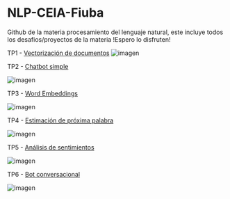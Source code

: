 # NLP-CEIA-Fiuba

Github de la materia procesamiento del lenguaje natural, este incluye todos los desafios/proyectos de la materia !Espero lo disfruten!

TP1 - [Vectorización de documentos](https://github.com/Paolino1994/NLP-CEIA-Fiuba/blob/main/TP1/1a_word2vec.ipynb)
![imagen](https://user-images.githubusercontent.com/18444704/207734390-e1ed04b7-caf3-43c8-a30d-83b892625549.png)

TP2 - [Chatbot simple](https://github.com/Paolino1994/NLP-CEIA-Fiuba/blob/main/TP2/Bot_Spacy_Centro_medico_MEDICON.ipynb)

![imagen](https://user-images.githubusercontent.com/18444704/207735575-0564c9be-c9bb-4863-9437-5a89ae0f557e.png)


TP3 - [Word Embeddings](https://github.com/Paolino1994/NLP-CEIA-Fiuba/blob/main/TP3/TP3_NLP.ipynb)

![imagen](https://user-images.githubusercontent.com/18444704/207734960-8e7ca791-52c4-4d11-8d6e-eacca4cb7f94.png)


TP4 - [Estimación de próxima palabra](https://github.com/Paolino1994/NLP-CEIA-Fiuba/blob/main/TP4/TP4_NLP.ipynb)

![imagen](https://user-images.githubusercontent.com/18444704/207735458-c619b2ba-2c07-44e9-9d09-d9e2204ae042.png)


TP5 - [Análisis de sentimientos](https://github.com/Paolino1994/NLP-CEIA-Fiuba/blob/main/TP5/TP5.ipynb)

![imagen](https://user-images.githubusercontent.com/18444704/207735381-7ba2d9d9-d4c7-46da-8f12-2852594dacd3.png)


TP6 - [Bot conversacional](https://github.com/Paolino1994/NLP-CEIA-Fiuba/blob/main/TP6/TP6_NLP.ipynb)

![imagen](https://user-images.githubusercontent.com/18444704/207735354-e443bcfc-452b-4ac3-b9f6-b679e67d3110.png)




